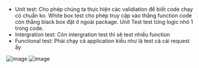 - Unit test: Cho phép chúng ta thực hiện các validiation để biết code chạy có chuẩn ko. White box test cho phép truy cập vào thằng function code còn thằng black box đặt ở ngoài package. Unit Test test từng logic nhỏ 1 trong code. 
- Intergration test: Còn intergration test thì sẽ test nhiều function 
- Functional test: Phải chạy cả application kiểu như là test cả cái request ấy

![image](https://user-images.githubusercontent.com/45547213/115947151-ee795480-a4ef-11eb-9a88-e64dc1407853.png)
![image](https://user-images.githubusercontent.com/45547213/115947133-d1dd1c80-a4ef-11eb-8d43-318861a1d220.png)
